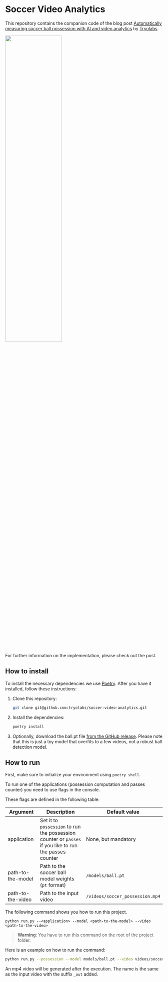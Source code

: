 # Soccer Video Analytics


This repository contains the companion code of the blog post [Automatically measuring soccer ball possession with AI and video analytics](https://tryolabs.com/blog/2022/10/17/measuring-soccer-ball-possession-ai-video-analytics) by [Tryolabs](https://tryolabs.com).

<a href="https://www.youtube.com/watch?v=CWnlGBVaRpQ" target="_blank">
<img src="https://user-images.githubusercontent.com/33181424/193869946-ad7e3973-a28e-4640-8494-bf899d5df3a7.png" width="60%" height="50%">
</a>

For further information on the implementation, please check out the post.

## How to install

To install the necessary dependencies we use [Poetry](https://python-poetry.org/docs). After you have it installed, follow these instructions:

1. Clone this repository:

   ```bash
   git clone git@github.com:tryolabs/soccer-video-analytics.git
   ```

2. Install the dependencies:

   ```bash
   poetry install
   ```

3. Optionally, download the ball.pt file [from the GitHub release](https://github.com/tryolabs/soccer-video-analytics/releases/tag/v0). Please note that this is just a toy model that overfits to a few videos, not a robust ball detection model.

## How to run

First, make sure to initialize your environment using `poetry shell`.

To run one of the applications (possession computation and passes counter) you need to use flags in the console.

These flags are defined in the following table:

| Argument | Description | Default value |
| ----------- | ----------- | ----------- |
| application | Set it to `possession` to run the possession counter or `passes` if you like to run the passes counter | None, but mandatory |
| path-to-the-model | Path to the soccer ball model weights (`pt` format) | `/models/ball.pt` |
| path-to-the-video | Path to the input video | `/videos/soccer_possession.mp4` |

The following command shows you how to run this project.

```
python run.py --<application> --model <path-to-the-model> --video <path-to-the-video>
```

>__Warning__: You have to run this command on the root of the project folder.

Here is an example on how to run the command:
    
```bash
python run.py --possession --model models/ball.pt --video videos/soccer_possession.mp4
```

An mp4 video will be generated after the execution. The name is the same as the input video with the suffix `_out` added.
